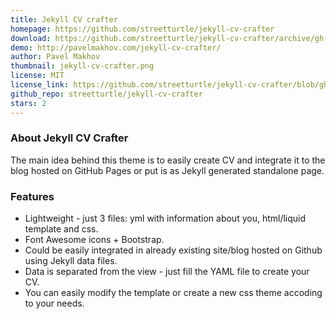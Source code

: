 ```yaml
---
title: Jekyll CV crafter
homepage: https://github.com/streetturtle/jekyll-cv-crafter
download: https://github.com/streetturtle/jekyll-cv-crafter/archive/gh-pages.zip
demo: http://pavelmakhov.com/jekyll-cv-crafter/
author: Pavel Makhov
thumbnail: jekyll-cv-crafter.png
license: MIT
license_link: https://github.com/streetturtle/jekyll-cv-crafter/blob/gh-pages/LICENSE
github_repo: streetturtle/jekyll-cv-crafter
stars: 2
---
```


### About Jekyll CV Crafter

The main idea behind this theme is to easily create CV and integrate it to the blog hosted on GitHub Pages or put is as Jekyll generated standalone page.  

### Features

 - Lightweight - just 3 files: yml with information about you, html/liquid template and css.
 - Font Awesome icons + Bootstrap.
 - Could be easily integrated in already existing site/blog hosted on Github using Jekyll data files.
 - Data is separated from the view - just fill the YAML file to create your CV.
 - You can easily modify the template or create a new css theme accoding to your needs.